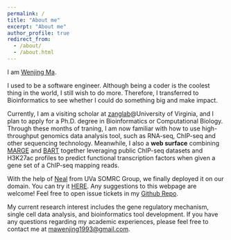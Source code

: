 ```yaml
---
permalink: /
title: "About me"
excerpt: "About me"
author_profile: true
redirect_from: 
  - /about/
  - /about.html
---
```


I am [Wenjing Ma](https://marvinquiet.github.io/cv/).

I used to be a software engineer. Although being a coder is the coolest thing in the world, I still wish to do more. Therefore, I transferred to Bioinformatics to see whether I could do something big and make impact.

Currently, I am a visiting scholar at [zanglab](http://faculty.virginia.edu/zanglab/)@University of Virginia, and I plan to apply for a Ph.D. degree in Bioinformatics or Computational Biology. Through these months of traning, I am now familiar with how to use high-throughput genomics data analysis tool, such as RNA-seq, ChIP-seq and other sequencing technology. Meanwhile, I also a **web surface** combining [MARGE](http://cistrome.org/MARGE/index.html) and [BART](http://faculty.virginia.edu/zanglab/bart/) together leveraging public ChIP-seq datasets and H3K27ac profiles to predict functional transcription factors when given a gene set of a ChIP-seq mapping reads. 

With the help of [Neal](https://github.com/nmagee) from UVa SOMRC Group, we finally deployed it on our domain. You can try it  [HERE](http://bartweb.org/). Any suggestions to this webpage are welcome! Feel free to open issue tickets in my [Github Repo](https://github.com/marvinquiet/BART-WEB).

My current research interest includes the gene regulatory mechanism, single cell data analysis, and bioinformatics tool development. If you have any questions regarding my academic experiences, please feel free to contact me at <mawenjing1993@gmail.com>.